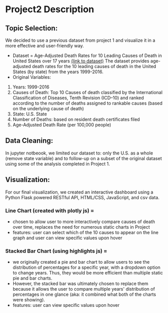 # Project2 Description
 
## Topic Selection:
We decided to use a previous dataset from project 1 and visualize it in a more effective and user-friendly way. 
- Dataset = Age-Adjusted Death Rates for 10 Leading Causes of Death in United States over 17 years [(link to dataset)](https://data.cdc.gov/NCHS/NCHS-Leading-Causes-of-Death-United-States/bi63-dtpu) The dataset provides age-adjusted death rates for the 10 leading causes of death in the United States (by state) from the years 1999-2016.
- Original Variables:  
1. Years: 1999-2016
2. Causes of Death: Top 10 Causes of death classified by the International Classification of Diseases, Tenth Revision (ICD–10) and ranked according to the number of deaths assigned to rankable causes (based on the underlying cause of death)
3. State: U.S. State
4. Number of Deaths: based on resident death certificates filed 
5. Age-Adjusted Death Rate (per 100,000 people)
 
## Data Cleaning:
In jupyter notbeook, we limited our dataset to: only the U.S. as a whole (remove state variable) and to follow-up on a subset of the original dataset using some of the analysis completed in Project 1. 
 
## Visualization:
For our final visualization, we created an interactive dashboard using a Python Flask powered RESTful API,  HTML/CSS, JavaScript, and csv data. 

### Line Chart (created with plotly js) = 
- chosen to allow user to more interactively compare causes of death over time, replaces the need for numerous static charts in Project 
- features: user can select which of the 10 causes to appear on the line graph and user can view specific values upon hover 

### Stacked Bar Chart (using highlights js) =
- we originally created a pie and bar chart to allow users to see the distribution of percentages for a specific year, with a dropdown option to change years. Thus, they would be more efficient than multiple static pie and bar charts. 
- However, the stacked bar was ultimately chosen to replace them because it allows the user to compare multiple years' distribution of percentages in one glance (aka: it combined what both of the charts were showing).
- features: user can view specific values upon hover 
